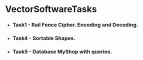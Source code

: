 # VectorSoftwareTasks
* ### Task1 - Rail Fence Cipher. Encoding and Decoding.
* ### Task4 - Sortable Shapes.
* ### Task5 - Database MyShop with queries.
